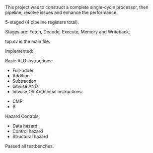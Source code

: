 This project was to construct a complete single-cycle processor, then pipeline, resolve issues and enhance the performance.


5-staged (4 pipeline registers total).

Stages are: Fetch, Decode, Execute, Memory and Writeback.


top.sv is the main file.


Implemented:

Basic ALU instructions:
  * Full-adder
  * Addition
  * Subtraction
  * bitwise AND
  * bitwise OR
Additional instructions:
  - CMP
  - B

Hazard Controls:
  - Data hazard
  - Control hazard
  - Structural hazard

Passed all testbenches.


